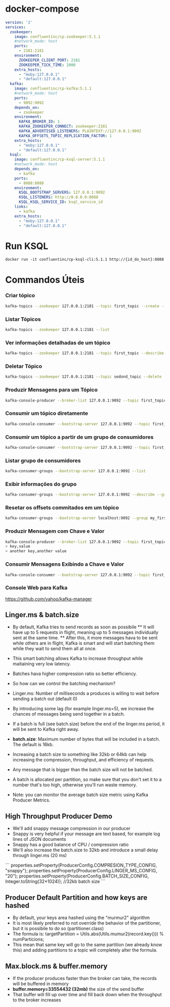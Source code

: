 # docker-compose

```yml
version: '2'
services:
  zookeeper:
    image: confluentinc/cp-zookeeper:5.1.1
    #network_mode: host
    ports:
      - 2181:2181
    environment:
      ZOOKEEPER_CLIENT_PORT: 2181
      ZOOKEEPER_TICK_TIME: 2000
    extra_hosts:
      - "moby:127.0.0.1"
      - "default:127.0.0.1"
  kafka:
    image: confluentinc/cp-kafka:5.1.1
    #network_mode: host
    ports:
      - 9092:9092
    depends_on:
      - zookeeper
    environment:
      KAFKA_BROKER_ID: 1
      KAFKA_ZOOKEEPER_CONNECT: zookeeper:2181
      KAFKA_ADVERTISED_LISTENERS: PLAINTEXT://127.0.0.1:9092
      KAFKA_OFFSETS_TOPIC_REPLICATION_FACTOR: 1
    extra_hosts:
      - "moby:127.0.0.1"
      - "default:127.0.0.1"
  ksql:
    image: confluentinc/cp-ksql-server:5.1.1
    #network_mode: host
    depends_on:
      - kafka
    ports:
      - 8088:8088
    environment:
      KSQL_BOOTSTRAP_SERVERS: 127.0.0.1:9092
      KSQL_LISTENERS: http://0.0.0.0:8088
      KSQL_KSQL_SERVICE_ID: ksql_service_id
    links:
      - kafka
    extra_hosts:
      - "moby:127.0.0.1"
      - "default:127.0.0.1"
```

# Run KSQL 
```
docker run -it confluentinc/cp-ksql-cli:5.1.1 http://{id_do_host}:8088
```

# Commandos Úteis

### Criar tópico

```bash 
kafka-topics --zookeeper 127.0.0.1:2181 --topic first_topic --create --partitions 3 --replication-factor 1
```

### Listar Tópicos

```bash 
kafka-topics --zookeeper 127.0.0.1:2181 --list
```

### Ver informações detalhadas de um tópico

```bash 
kafka-topics --zookeeper 127.0.0.1:2181 --topic first_topic --describe
```

### Deletar Tópico
```bash 
kafka-topics --zookeeper 127.0.0.1:2181 --topic sedond_topic --delete
```

### Produzir Mensagens para um Tópico
```bash 
kafka-console-producer --broker-list 127.0.0.1:9092 --topic first_topic
```

### Consumir um tópico diretamente
```bash 
kafka-console-consumer --bootstrap-server 127.0.0.1:9092 --topic first_topic
```

### Consumir um tópico a partir de um grupo de consumidores
```bash 
kafka-console-consumer --bootstrap-server 127.0.0.1:9092 --topic first_topic --group my_first_group
```

### Listar grupo de consumidores
```bash 
kafka-consumer-groups --bootstrap-server 127.0.0.1:9092 --list
```

### Exibir informações do grupo
```bash 
kafka-consumer-groups --bootstrap-server 127.0.0.1:9092 --describe --group my_first_group
```

### Resetar os offsets commitados em um tópico
```bash 
kafka-consumer-groups --bootstrap-server localhost:9092 --group my_first_group --reset-offsets --to-earliest --execute --topic first_topic
```

### Produzir Mensagem com Chave e Valor
```bash 
kafka-console-producer --broker-list 127.0.0.1:9092 --topic first_topic --property parse.key=true --property key.separator=,
> key,value
> another key,another value
```

### Consumir Mensagens Exibindo a Chave e Valor
```bash 
kafka-console-consumer --bootstrap-server 127.0.0.1:9092 --topic first_topic --from-beginning --property print.key=true --property key.separator=,
```

### Console Web para Kafka
https://github.com/yahoo/kafka-manager


## Linger.ms & batch.size
* By default, Kafka tries to send records as soon as possibile
** It will have up to 5 requests in flight, meaning up to 5 messages individually sent at the same time.
** After this, it more messages hava to be sent while others are in flight, Kafka is smart and will start batching 
them while they wait to send them all at once.
* This smart batching allows Kafka to increase throughput while maitaining very low latency.
* Batches hava higher compression ratio so better efficiency.

* So how can we control the batching mechanism?
* Linger.ms: Number of milliseconds a produces is willing to wait before sending a batch out (default 0)
* By introducing some lag (for example linger.ms=5), we increase the chances of messages being
send together in a batch.
* If a batch is full (see batch.size) before the end of the linger.ms period, it will be sent to 
Kafka right away.
* **batch.size**: Maximum number of bytes that will be included in a batch. The default is 16kb.
* Increasing a batch size to something like 32kb or 64kb can help increasing the compression, 
throughput, and efficiency of requests.
* Any message that is bigger than the batch size will not be batched.
* A batch is allocated per partition, so make sure that you don't set it to a number that's too
high, otherwise you'll run waste memory.
* Note: you can monitor the average batch size metric using Kafka Producer Metrics.

## High Throughput Producer Demo
* We'll add snappy message compression in our producer
* Snappy is very helpful if your message are text based, for example log lines of JSON documents
* Snappy has a good balance of CPU / compression ratio
* We'll also increase the batch.size to 32kb and introduce a small delay through linger.ms (20 ms)

´´´
properties.setProperty(ProducerConfig.COMPRESION_TYPE_CONFIG, "snappy");
properties.setProperty(ProducerConfig.LINGER_MS_CONFIG, "20");
properties.setProperty(ProducerConfig.BATCH_SIZE_CONFIG, Integer.toString(32*1024)); //32kb batch size
´´´

## Producer Default Partition and how keys are hashed
* By default, your keys area hashed using the "murmur2" algorithm
* It is most likely preferred to not override the behavior of the partitioner, but it is possibile
to do so (partitioner.class)
* The formula is: targetPartition = Utils.abs(Utils.mumur2(record.key())) % numParticions;
* This mean that same key will go to the same partition (we already know this) and adding
partitions to a topic will completely alter the formula.

## Max.block.ms & buffer.memory
* If the producer produces faster than the broker can take, the records will be buffered in memory
* **buffer.memory=33554432 (32mb)** the size of the send buffer
* That buffer will fill up over time and fill back down when the throughput to the broker increases

